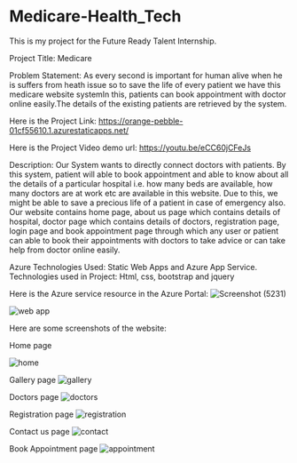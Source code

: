 # Medicare-Health_Tech

This is my project for the Future Ready Talent Internship.

Project Title: Medicare 

Problem Statement: As every second is important for human alive when he is suffers from heath issue so to save the life of every patient we have this medicare website systemIn this, patients can book appointment with doctor online easily.The details of the existing patients are retrieved by the system.

Here is the Project Link:
https://orange-pebble-01cf55610.1.azurestaticapps.net/

Here is the Project Video demo url:
https://youtu.be/eCC60jCFeJs

Description:
Our System wants to directly connect doctors with patients. By this system, patient will able to book appointment and able to know about all the details of a particular hospital i.e. how many beds are available, how many doctors are at work etc are available in this website. Due to this, we might be able to save a precious life of a patient in case of emergency also. Our website contains home page, about us page which contains details of hospital, doctor page which contains details of doctors, registration page, login page and book appointment page through which any user or patient can able to book their appointments with doctors to take advice or can take help from doctor online easily.

Azure Technologies Used: Static Web Apps and Azure App Service.
Technologies used in Project: Html, css, bootstrap and jquery

Here is the Azure service resource in the Azure Portal:
![Screenshot (5231)](https://user-images.githubusercontent.com/75536160/170851592-457622cf-41b0-42c9-8fc6-311088a58c7b.png)

![web app](https://user-images.githubusercontent.com/75536160/170864354-8d30f7f7-c866-4917-b03f-3293a7f32851.PNG)


Here are some screenshots of the website:

Home page

![home](https://user-images.githubusercontent.com/75536160/170851662-5085ce07-4d15-4703-8e31-9fe349e26ada.PNG)

Gallery page
![gallery](https://user-images.githubusercontent.com/75536160/170851690-a56f007e-868d-41d7-87b7-3642039e10a0.png)

Doctors page
![doctors](https://user-images.githubusercontent.com/75536160/170851713-6e2ba899-386a-4b26-8085-8d24e50d1868.png)

Registration page
![registration](https://user-images.githubusercontent.com/75536160/170851722-b0bbde0f-5e51-4af0-8cc6-e220f61fdbb5.png)

Contact us page
![contact](https://user-images.githubusercontent.com/75536160/170851729-10f63726-b1a2-4540-b6b6-45f7edd9928b.png)

Book Appointment page
![appointment](https://user-images.githubusercontent.com/75536160/170851744-1bbcc68e-fc3c-47a1-adb0-b387f86e7813.png)
